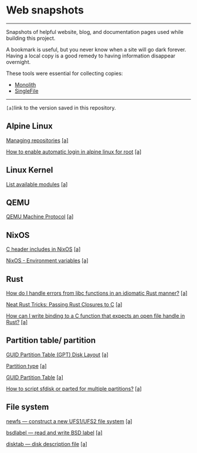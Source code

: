 # Web snapshots

----

Snapshots of helpful website, blog, and documentation pages used while building
this project.

A bookmark is useful, but you never know when a site will go dark forever.
Having a local copy is a good remedy to having information disappear overnight.

These tools were essential for collecting copies:

- [Monolith](https://github.com/Y2Z/monolith)
- [SingleFile](https://addons.mozilla.org/en-US/firefox/addon/single-file/)

----

`[a]`link to the version saved in this repository.

## Alpine Linux

[Managing repositories][1] [[a]][2]

[How to enable automatic login in alpine linux for root][3] [[a]][4]

## Linux Kernel

[List available modules][5] [[a]][6]

## QEMU

[QEMU Machine Protocol][7] [[a]][8]

## NixOS

[C header includes in NixOS][9] [[a]][10]

[NixOS - Environment variables][11] [[a]][12]

## Rust

[How do I handle errors from libc functions in an idiomatic Rust manner?][15] [[a]][16]

[Neat Rust Tricks: Passing Rust Closures to C][21] [[a]][22]

[How can I write binding to a C function that expects an open file handle in
Rust?][29] [[a]][30]

## Partition table/ partition

[GUID Partition Table (GPT) Disk Layout][13] [[a]][14]

[Partition type][17] [[a]][18]

[GUID Partition Table][19] [[a]][20]

[How to script sfdisk or parted for multiple partitions?][31] [[a]][32]

## File system

[newfs — construct a new UFS1/UFS2 file system][23] [[a]][24]

[bsdlabel — read and write BSD label][25] [[a]][26]

[disktab — disk description file][27] [[a]][28]

[1]: https://wiki.alpinelinux.org/wiki/Repositories#Managing_repositories
[2]: alpine-linux/managing-repositories.html
[3]: https://unix.stackexchange.com/questions/751105/how-to-enable-automatic-login-in-alpine-linux-for-root
[4]: alpine-linux/automatic-login-in-alpine-linux-for-root.html
[5]: https://wiki.gentoo.org/wiki/Kernel_Modules#List_available_modules
[6]: linux-kernel/kernel-modules.html
[7]: https://wiki.qemu.org/Documentation/QMP#By_hand
[8]: qemu/qemu-machine-protocol.html
[9]: https://discourse.nixos.org/t/c-header-includes-in-nixos/17410
[10]: nixos/c-header-includes.html
[11]: https://nixos.wiki/wiki/Environment_variables
[12]: nixos/environment-variables.html
[13]: https://uefi.org/specs/UEFI/2.10/05_GUID_Partition_Table_Format.html
[14]: web-snapshots/standards/GPT-MBR-partition-table-format.html
[15]: https://stackoverflow.com/questions/42772307/how-do-i-handle-errors-from-libc-functions-in-an-idiomatic-rust-manner
[16]: rust/handle_libc_error_in_idiomatic_rust.html
[17]: https://en.wikipedia.org/wiki/Partition_type
[18]: misc/partition-type.html
[19]: https://en.wikipedia.org/w/index.php?title=GUID_Partition_Table&oldid=1214116294#Partition_type_GUIDs
[20]: misc/guid-partition-table.html
[21]: http://blog.sagetheprogrammer.com/neat-rust-tricks-passing-rust-closures-to-c
[22]: web-snapshots/rust/passing-rust-closures-to-c.html
[23]: https://www.gsp.com/cgi-bin/man.cgi?section=8&topic=newfs
[24]: web-snapshots/fs/construct-a-new-UFS1-UFS2-file-system.html
[25]: https://www.gsp.com/cgi-bin/man.cgi?topic=BSDLABEL#SAVED_FILE_FORMAT
[26]: web-snapshots/fs/read-and-write-BSD-label.html
[27]: https://man.openbsd.org/disktab.5
[28]: web-snapshots/fs/disktab-5-OpenBSD-manual-pages.html
[29]: https://stackoverflow.com/questions/32484641/how-can-i-write-binding-to-a-c-function-that-expects-an-open-file-handle-in-rust/
[30]: rust/ffi-rust-File-to-C-FILE.html
[31]: https://stackoverflow.com/questions/12150116/how-to-script-sfdisk-or-parted-for-multiple-partitions
[32]: web-snapshots/fdisk/sfdisk-script-structure.html
